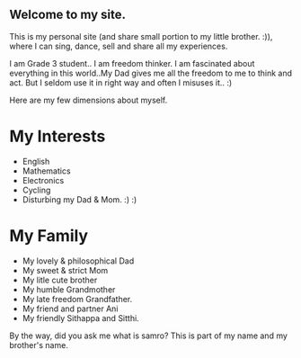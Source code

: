 ## Welcome to my site. 

This is my personal site (and share small portion to my little brother. :)), where I can sing, dance, sell and share all my experiences. 

I am Grade 3 student.. I am freedom thinker. I am fascinated about everything in this world..My Dad gives me all the freedom to me to think and act. But I seldom use it in right way and often I misuses it.. :) 

Here are my few dimensions about myself. 

# My Interests

- English
- Mathematics
- Electronics
- Cycling
- Disturbing my Dad & Mom. :) :) 

# My Family
- My lovely & philosophical Dad
- My sweet & strict Mom
- My litle cute brother
- My humble Grandmother
- My late freedom Grandfather. 
- My friend and partner Ani
- My friendly Sithappa and Sitthi. 


By the way, did you ask me what is samro? This is part of my name and my brother's name. 

